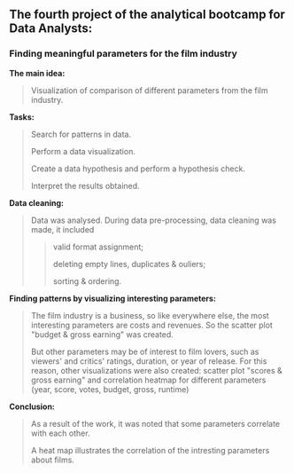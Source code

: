 ## The fourth project of the analytical bootcamp for Data Analysts:
### Finding meaningful parameters for the film industry

**The main idea:**
>Visualization of comparison of different parameters from the film industry.

**Tasks:**
>Search for patterns in data.
>
>Perform a data visualization.
>
>Create a data hypothesis and perform a hypothesis check.
>
>Interpret the results obtained.

**Data cleaning:**
>Data was analysed. During data pre-processing, data cleaning was made, it included
>
>>valid format assignment;
>>
>>deleting empty lines, duplicates & ouliers;
>>
>>sorting & ordering.
>

**Finding patterns by visualizing interesting parameters:**
>The film industry is a business, so like everywhere else, the most interesting parameters are costs and revenues.
>So the scatter plot "budget & gross earning" was created.
>
>But other parameters may be of interest to film lovers, such as viewers' and critics' ratings, duration, or year of release.
>For this reason, other visualizations were also created: scatter plot "scores & gross earning" and correlation heatmap for different parameters (year, score, votes, budget, gross, runtime)

**Conclusion:**
>As a result of the work, it was noted that some parameters correlate with each other.
>
>A heat map illustrates the correlation of the intresting parameters about films.
